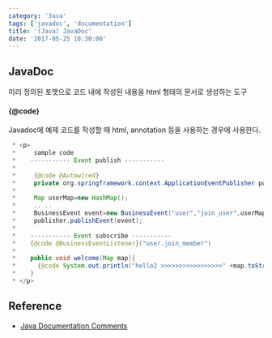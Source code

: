 ```yaml
---
category: 'Java'
tags: ['javadoc', 'documentation']
title: '(Java) JavaDoc'
date: '2017-05-25 10:30:00'
---
```


## JavaDoc

미리 정의된 포맷으로 코드 내에 작성된 내용을 html 형태의 문서로 생성하는 도구

#### {@code}

Javadoc에 예제 코드를 작성할 때 html, annotation 등을 사용하는 경우에 사용한다.

```java
 * <p>
 *     sample code
 *    ----------- Event publish -----------
 *
 *     {@code @Autowired}
 *     private org.springframework.context.ApplicationEventPublisher publisher;
 *
 *     Map userMap=new HashMap();
 *     .. ..
 *     BusinessEvent event=new BusinessEvent("user","join_user",userMap);
 *     publisher.publishEvent(event);
 *
 *    ----------- Event subscribe -----------
 *    {@code @BusinessEventListener}("user.join_member")
 *
 *    public void welcome(Map map){
 *      {@code System.out.println("hello2 >>>>>>>>>>>>>>>>>" +map.toString());}
 *    }
 * </p>
```

## Reference

- [Java Documentation Comments](https://www.tutorialspoint.com/java/java_documentation.htm)
